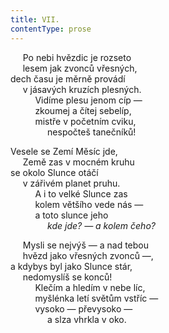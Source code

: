 ```yaml
---
title: VII.
contentType: prose
---
```


     Po nebi hvězdic je rozseto  
     lesem jak zvonců vřesných,  
dech času je měrně provádí  
     v jásavých kruzích plesných.  
          Vidíme plesu jenom cíp —  
          zkoumej a čítej sebelíp,  
          mistře v početním cviku,  
               nespočteš tanečníků!

Vesele se Zemí Měsíc jde,  
     Země zas v mocném kruhu  
se okolo Slunce otáčí  
     v zářivém planet pruhu.  
          A i to velké Slunce zas  
          kolem většího vede nás —  
          a toto slunce jeho  
               _kde jde? — a kolem čeho?_

     Mysli se nejvýš — a nad tebou  
     hvězd jako vřesných zvonců —,  
a kdybys byl jako Slunce stár,  
     nedomyslíš se konců!  
          Klečím a hledím v nebe líc,  
          myšlénka letí světům vstříc —  
          vysoko — převysoko —  
               a slza vhrkla v oko.
